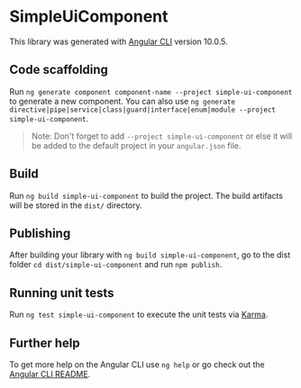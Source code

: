 # SimpleUiComponent

This library was generated with [Angular CLI](https://github.com/angular/angular-cli) version 10.0.5.

## Code scaffolding

Run `ng generate component component-name --project simple-ui-component` to generate a new component. You can also use `ng generate directive|pipe|service|class|guard|interface|enum|module --project simple-ui-component`.
> Note: Don't forget to add `--project simple-ui-component` or else it will be added to the default project in your `angular.json` file. 

## Build

Run `ng build simple-ui-component` to build the project. The build artifacts will be stored in the `dist/` directory.

## Publishing

After building your library with `ng build simple-ui-component`, go to the dist folder `cd dist/simple-ui-component` and run `npm publish`.

## Running unit tests

Run `ng test simple-ui-component` to execute the unit tests via [Karma](https://karma-runner.github.io).

## Further help

To get more help on the Angular CLI use `ng help` or go check out the [Angular CLI README](https://github.com/angular/angular-cli/blob/master/README.md).
